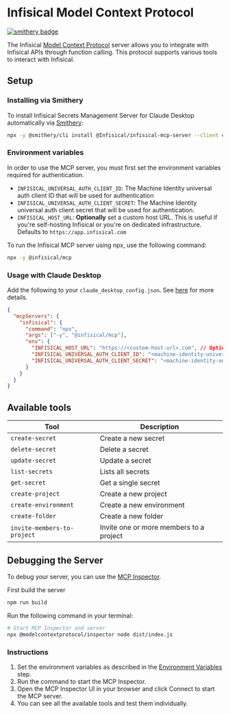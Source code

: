 # Infisical Model Context Protocol

[![smithery badge](https://smithery.ai/badge/@Infisical/infisical-mcp-server)](https://smithery.ai/server/@Infisical/infisical-mcp-server)

The Infisical [Model Context Protocol](https://modelcontextprotocol.com/) server allows you to integrate with Infisical APIs through function calling. This protocol supports various tools to interact with Infisical.

## Setup

### Installing via Smithery

To install Infisical Secrets Management Server for Claude Desktop automatically via [Smithery](https://smithery.ai/server/@Infisical/infisical-mcp-server):

```bash
npx -y @smithery/cli install @Infisical/infisical-mcp-server --client claude
```

### Environment variables

In order to use the MCP server, you must first set the environment variables required for authentication.

- `INFISICAL_UNIVERSAL_AUTH_CLIENT_ID`: The Machine Identity universal auth client ID that will be used for authentication
- `INFISICAL_UNIVERSAL_AUTH_CLIENT_SECRET`: The Machine Identity universal auth client secret that will be used for authentication.
- `INFISICAL_HOST_URL`: **Optionally** set a custom host URL. This is useful if you're self-hosting Infisical or you're on dedicated infrastructure. Defaults to `https://app.infisical.com`

To run the Infisical MCP server using npx, use the following command:

```bash
npx -y @infisical/mcp
```

### Usage with Claude Desktop

Add the following to your `claude_desktop_config.json`. See [here](https://modelcontextprotocol.io/quickstart/user) for more details.

```json
{
  "mcpServers": {
    "infisical": {
      "command": "npx",
      "args": ["-y", "@infisical/mcp"],
      "env": {
        "INFISICAL_HOST_URL": "https://<custom-host-url>.com", // Optional
        "INFISICAL_UNIVERSAL_AUTH_CLIENT_ID": "<machine-identity-universal-auth-client-id>",
        "INFISICAL_UNIVERSAL_AUTH_CLIENT_SECRET": "<machine-identity-universal-auth-client-secret"
      }
    }
  }
}
```

## Available tools

| Tool                        | Description                             |
| --------------------------- | --------------------------------------- |
| `create-secret`             | Create a new secret                     |
| `delete-secret`             | Delete a secret                         |
| `update-secret`             | Update a secret                         |
| `list-secrets`              | Lists all secrets                       |
| `get-secret`                | Get a single secret                     |
| `create-project`            | Create a new project                    |
| `create-environment`        | Create a new environment                |
| `create-folder`             | Create a new folder                     |
| `invite-members-to-project` | Invite one or more members to a project |

## Debugging the Server

To debug your server, you can use the [MCP Inspector](https://modelcontextprotocol.io/docs/tools/inspector).

First build the server

```bash
npm run build
```

Run the following command in your terminal:

```bash
# Start MCP Inspector and server
npx @modelcontextprotocol/inspector node dist/index.js
```

### Instructions

1. Set the environment variables as described in the [Environment Variables ](#environment-variables) step.
2. Run the command to start the MCP Inspector.
3. Open the MCP Inspector UI in your browser and click Connect to start the MCP server.
4. You can see all the available tools and test them individually.
